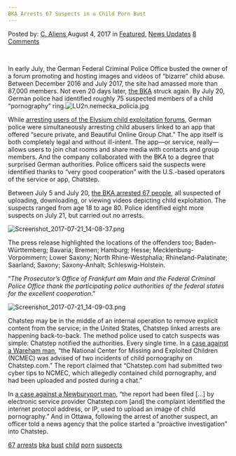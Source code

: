 ```yaml
---
BKA Arrests 67 Suspects in a Child Porn Bust
---
```

<article class="post-listing post-21732 post type-post status-publish format-standard has-post-thumbnail hentry  tag-5778 tag-bka tag-bust tag-child tag-porn tag-suspects">
<div class="post-inner">
    <span>Posted by: <a href="https://www.deepdotweb.com/author/caliens/" title="">C. Aliens </a></span>
<span>August 4, 2017</span>
<span>in <a href="https://www.deepdotweb.com/category/deepdot-news/" rel="category tag">Featured</a>, <a href="https://www.deepdotweb.com/category/news-updates/" rel="category tag">News Updates</a></span>
<span><a href="https://www.deepdotweb.com/2017/08/04/bka-arrests-67-suspects-child-porn-bust/#comments">8 Comments</a></span>
</p>
<div class="clear"></div>
    
<p>&nbsp;</p>
<p>In early July, the German Federal Criminal Police Office busted the owner of a forum promoting and hosting images and videos of “bizarre” child abuse. Between December 2016 and July 2017, the site had amassed more than 87,000 members. Not even 20 days later, <a href="https://www.deepdotweb.com/tag/bka/">the BKA</a> struck again. By July 20, German police had identified roughly 75 suspected members of a child “pornography” ring.<img class="wp-image-21736 aligncenter" src="/imgs/2017/08/lu2n-nemecka_policia-jpg.jpeg" alt="LU2n.nemecka_policia.jpg" srcset="/imgs/2017/08/lu2n-nemecka_policia-jpg.jpeg 660w, /imgs/2017/08/lu2n-nemecka_policia-jpg-300x136.jpeg 300w, /imgs/2017/08/lu2n-nemecka_policia-jpg-272x125.jpeg 272w" sizes="(max-width: 660px) 100vw, 660px" /></p>
<p>While <a href="https://www.deepdotweb.com/2017/07/20/bka-seized-a-darknet-child-abuse-forum/">arresting users of the Elysium child exploitation forums</a>, German police were simultaneously arresting child abusers linked to an app that offered “secure private, and Beautiful Online Group Chat.” The app itself is both completely legal and without ill-intent. The app—or service, really—allows users to join chat rooms and share media with contacts and group members. And the company collaborated with the BKA to a degree that surprised German authorities. Police officers said the suspects were identified thanks to &#8220;very good cooperation&#8221; with the U.S.-based operators of the service or app, Chatstep.</p>
<p>Between July 5 and July 20, <a href="https://www.thelocal.de/20170720/police-stage-nationwide-raids-against-child-porn-suspects">the BKA arrested 67 people</a>, all suspected of uploading, downloading, or viewing videos depicting child exploitation. The suspects ranged from age 18 to age 80. Police identified eight more suspects on July 21, but carried out no arrests.</p>
<p><img class="wp-image-21737 aligncenter" src="/imgs/2017/08/screenshot_2017-07-21_14-08-37-png.png" alt="Screenshot_2017-07-21_14-08-37.png" srcset="/imgs/2017/08/screenshot_2017-07-21_14-08-37-png.png 760w, /imgs/2017/08/screenshot_2017-07-21_14-08-37-png-300x195.png 300w" sizes="(max-width: 760px) 100vw, 760px" /></p>
<p>The press release highlighted the locations of the offenders too; Baden-Württemberg; Bavaria; Bremen; Hamburg; Hesse; Mecklenburg-Vorpommern; Lower Saxony; North Rhine-Westphalia; Rhineland-Palatinate; Saarland; Saxony; Saxony-Anhalt; Schleswig-Holstein.</p>
<p>“<em>The Prosecutor’s Office of Frankfurt am Main and the Federal Criminal Police Office thank the participating police authorities of the federal states for the excellent cooperation</em>.”</p>
<p><img class="wp-image-21738 aligncenter" src="/imgs/2017/08/screenshot_2017-07-21_14-09-03-png.png" alt="Screenshot_2017-07-21_14-09-03.png" srcset="/imgs/2017/08/screenshot_2017-07-21_14-09-03-png.png 800w, /imgs/2017/08/screenshot_2017-07-21_14-09-03-png-300x151.png 300w" sizes="(max-width: 800px) 100vw, 800px" /></p>
<p>Chatstep may be in the middle of an internal operation to remove explicit content from the service; in the United States, Chatstep linked arrests are happening back-to-back. The method police used to catch suspects was simple: Chatstep notified the authorities. Every single time. In a <a href="http://www.wickedlocal.com/news/20170623/wareham-man-arraigned-on-child-pornography-charges">case against a Wareham man</a>, “the National Center for Missing and Exploited Children (NCMEC) was advised of two incidents of child pornography on Chatstep.com.” The report claimed that “Chatstep.com had submitted two cyber tips to NCMEC, which allegedly contained child pornography, and had been uploaded and posted during a chat.”</p>
<p>In <a href="http://www.newburyportnews.com/news/local_news/newburyport-man-faces-child-porn-charge/article_a3ecb38a-3be3-5686-bdcb-0d408824b1f8.html">a case against a Newburyport man</a>, “the report had been filed [&#8230;] by electronic service provider Chatstep.com [and] the complaint identified the internet protocol address, or IP, used to upload an image of child pornography.” And in Ottawa, following the arrest of another suspect, an officer told a news agency that the police started a &#8220;proactive investigation&#8221; into Chatstep.</p>
</div>
<a href="https://www.deepdotweb.com/tag/67/" rel="tag">67</a> <a href="https://www.deepdotweb.com/tag/arrests/" rel="tag">arrests</a> <a href="https://www.deepdotweb.com/tag/bka/" rel="tag">bka</a> <a href="https://www.deepdotweb.com/tag/bust/" rel="tag">bust</a> <a href="https://www.deepdotweb.com/tag/child/" rel="tag">child</a> <a href="https://www.deepdotweb.com/tag/porn/" rel="tag">porn</a> <a href="https://www.deepdotweb.com/tag/suspects/" rel="tag">suspects</a></span> <span style="display:none" class="updated">2017-08-04</span>
<div style="display:none" class="vcard author" itemprop="author" itemscope itemtype="http://schema.org/Person"><strong class="fn" itemprop="name"><a href="https://www.deepdotweb.com/author/caliens/" title="Posts by C. Aliens" rel="author">C. Aliens</a></strong></div>
    
